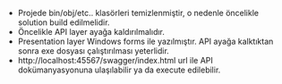 - Projede bin/obj/etc.. klasörleri temizlenmiştir, o nedenle öncelikle solution build edilmelidir.
- Öncelikle API layer ayağa kaldırılmalıdır. 
- Presentation layer Windows forms ile yazılmıştır. API ayağa kalktıktan sonra exe dosyası çalıştırılması yeterlidir.
- http://localhost:45567/swagger/index.html url ile API dokümanyasyonuna ulaşılabilir ya da execute edilebilir.
